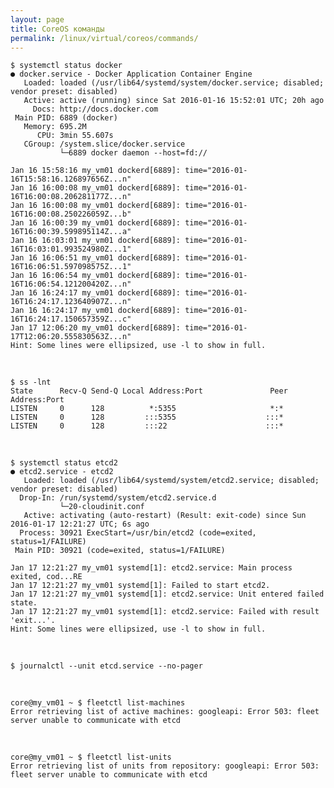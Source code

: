 ```yaml
---
layout: page
title: CoreOS команды
permalink: /linux/virtual/coreos/commands/
---
```




    $ systemctl status docker
    ● docker.service - Docker Application Container Engine
       Loaded: loaded (/usr/lib64/systemd/system/docker.service; disabled; vendor preset: disabled)
       Active: active (running) since Sat 2016-01-16 15:52:01 UTC; 20h ago
         Docs: http://docs.docker.com
     Main PID: 6889 (docker)
       Memory: 695.2M
          CPU: 3min 55.607s
       CGroup: /system.slice/docker.service
               └─6889 docker daemon --host=fd://

    Jan 16 15:58:16 my_vm01 dockerd[6889]: time="2016-01-16T15:58:16.126897656Z...n"
    Jan 16 16:00:08 my_vm01 dockerd[6889]: time="2016-01-16T16:00:08.206281177Z...n"
    Jan 16 16:00:08 my_vm01 dockerd[6889]: time="2016-01-16T16:00:08.250226059Z...b"
    Jan 16 16:00:39 my_vm01 dockerd[6889]: time="2016-01-16T16:00:39.599895114Z...a"
    Jan 16 16:03:01 my_vm01 dockerd[6889]: time="2016-01-16T16:03:01.993524980Z...1"
    Jan 16 16:06:51 my_vm01 dockerd[6889]: time="2016-01-16T16:06:51.597098575Z...1"
    Jan 16 16:06:54 my_vm01 dockerd[6889]: time="2016-01-16T16:06:54.121200420Z...n"
    Jan 16 16:24:17 my_vm01 dockerd[6889]: time="2016-01-16T16:24:17.123640907Z...n"
    Jan 16 16:24:17 my_vm01 dockerd[6889]: time="2016-01-16T16:24:17.150657359Z...c"
    Jan 17 12:06:20 my_vm01 dockerd[6889]: time="2016-01-17T12:06:20.555830563Z...n"
    Hint: Some lines were ellipsized, use -l to show in full.

<br/>


    $ ss -lnt
    State      Recv-Q Send-Q Local Address:Port               Peer Address:Port              
    LISTEN     0      128          *:5355                     *:*                  
    LISTEN     0      128         :::5355                    :::*                  
    LISTEN     0      128         :::22                      :::*                  


<br/>

    $ systemctl status etcd2
    ● etcd2.service - etcd2
       Loaded: loaded (/usr/lib64/systemd/system/etcd2.service; disabled; vendor preset: disabled)
      Drop-In: /run/systemd/system/etcd2.service.d
               └─20-cloudinit.conf
       Active: activating (auto-restart) (Result: exit-code) since Sun 2016-01-17 12:21:27 UTC; 6s ago
      Process: 30921 ExecStart=/usr/bin/etcd2 (code=exited, status=1/FAILURE)
     Main PID: 30921 (code=exited, status=1/FAILURE)

    Jan 17 12:21:27 my_vm01 systemd[1]: etcd2.service: Main process exited, cod...RE
    Jan 17 12:21:27 my_vm01 systemd[1]: Failed to start etcd2.
    Jan 17 12:21:27 my_vm01 systemd[1]: etcd2.service: Unit entered failed state.
    Jan 17 12:21:27 my_vm01 systemd[1]: etcd2.service: Failed with result 'exit...'.
    Hint: Some lines were ellipsized, use -l to show in full.



<br/>

    $ journalctl --unit etcd.service --no-pager

<br/>


    core@my_vm01 ~ $ fleetctl list-machines
    Error retrieving list of active machines: googleapi: Error 503: fleet server unable to communicate with etcd

<br/>

    core@my_vm01 ~ $ fleetctl list-units
    Error retrieving list of units from repository: googleapi: Error 503: fleet server unable to communicate with etcd

